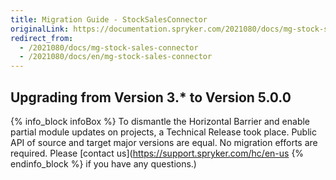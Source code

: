 ```yaml
---
title: Migration Guide - StockSalesConnector
originalLink: https://documentation.spryker.com/2021080/docs/mg-stock-sales-connector
redirect_from:
  - /2021080/docs/mg-stock-sales-connector
  - /2021080/docs/en/mg-stock-sales-connector
---
```


## Upgrading from Version 3.* to Version 5.0.0

{% info_block infoBox %}
To dismantle the Horizontal Barrier and enable partial module updates on projects, a Technical Release took place. Public API of source and target major versions are equal. No migration efforts are required. Please [contact us](https://support.spryker.com/hc/en-us
{% endinfo_block %} if you have any questions.)
